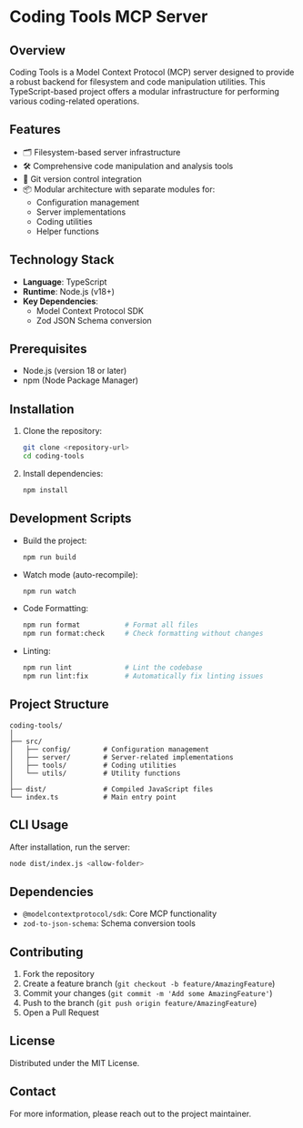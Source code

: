 # Coding Tools MCP Server

## Overview

Coding Tools is a Model Context Protocol (MCP) server designed to provide a robust backend for filesystem and code manipulation utilities. This TypeScript-based project offers a modular infrastructure for performing various coding-related operations.

## Features

- 🗂️ Filesystem-based server infrastructure
- 🛠️ Comprehensive code manipulation and analysis tools
- 🔄 Git version control integration
- 📦 Modular architecture with separate modules for:
  - Configuration management
  - Server implementations
  - Coding utilities
  - Helper functions

## Technology Stack

- **Language**: TypeScript
- **Runtime**: Node.js (v18+)
- **Key Dependencies**:
  - Model Context Protocol SDK
  - Zod JSON Schema conversion

## Prerequisites

- Node.js (version 18 or later)
- npm (Node Package Manager)

## Installation

1. Clone the repository:

   ```bash
   git clone <repository-url>
   cd coding-tools
   ```

2. Install dependencies:
   ```bash
   npm install
   ```

## Development Scripts

- Build the project:

  ```bash
  npm run build
  ```

- Watch mode (auto-recompile):

  ```bash
  npm run watch
  ```

- Code Formatting:

  ```bash
  npm run format           # Format all files
  npm run format:check     # Check formatting without changes
  ```

- Linting:
  ```bash
  npm run lint             # Lint the codebase
  npm run lint:fix         # Automatically fix linting issues
  ```

## Project Structure

```
coding-tools/
│
├── src/
│   ├── config/        # Configuration management
│   ├── server/        # Server-related implementations
│   ├── tools/         # Coding utilities
│   └── utils/         # Utility functions
│
├── dist/              # Compiled JavaScript files
└── index.ts           # Main entry point
```

## CLI Usage

After installation, run the server:

```bash
node dist/index.js <allow-folder>
```

## Dependencies

- `@modelcontextprotocol/sdk`: Core MCP functionality
- `zod-to-json-schema`: Schema conversion tools

## Contributing

1. Fork the repository
2. Create a feature branch (`git checkout -b feature/AmazingFeature`)
3. Commit your changes (`git commit -m 'Add some AmazingFeature'`)
4. Push to the branch (`git push origin feature/AmazingFeature`)
5. Open a Pull Request

## License

Distributed under the MIT License.

## Contact

For more information, please reach out to the project maintainer.
